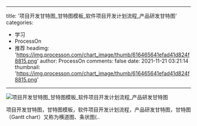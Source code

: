 
---
title: '项目开发甘特图_甘特图模板_软件项目开发计划流程_产品研发甘特图'
categories: 
 - 学习
 - ProcessOn
 - 推荐
headimg: 'https://img.processon.com/chart_image/thumb/616465641efad41d824f8815.png'
author: ProcessOn
comments: false
date: 2021-11-21 03:21:14
thumbnail: 'https://img.processon.com/chart_image/thumb/616465641efad41d824f8815.png'
---

<div>   
<img class="thumb" alt="项目开发甘特图_甘特图模板_软件项目开发计划流程_产品研发甘特图" src="https://img.processon.com/chart_image/thumb/616465641efad41d824f8815.png" referrerpolicy="no-referrer">
<p>项目开发甘特图，甘特图模板，软件项目开发计划流程，产品研发甘特图，甘特图（Gantt chart）又称为横道图、条状图(..</p>  
</div>
            